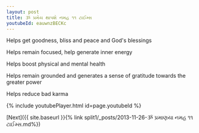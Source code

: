 ```yaml
---
layout: post
title: ૐ પ્રમેય થાપશે નમહ ૧૧ ટાઈમ્સ
youtubeId: eauwnzBECKc
---
```

 
 
Helps get goodness, bliss and peace and God's blessings
 
Helps remain focused, help generate inner energy 
 
Helps boost physical and mental health 
 
Helps remain grounded and generates a sense of gratitude towards the greater power 
 
Helps reduce bad karma
 
 
 
 


{% include youtubePlayer.html id=page.youtubeId %}
 
[Next]({{ site.baseurl }}{% link  split1/_posts/2013-11-26-ૐ પ્રમાણયા નમહ ૧૧ ટાઈમ્સ.md%})
 
